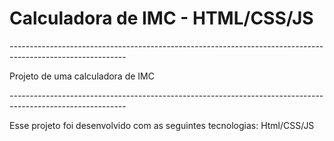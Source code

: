 <h1>Calculadora de IMC - HTML/CSS/JS </h1>
-----------------------------------------------------------------------------------------------------------

<p>Projeto de uma calculadora de IMC </p>
-----------------------------------------------------------------------------------------------------------

Esse projeto foi desenvolvido com as seguintes tecnologias:
Html/CSS/JS
